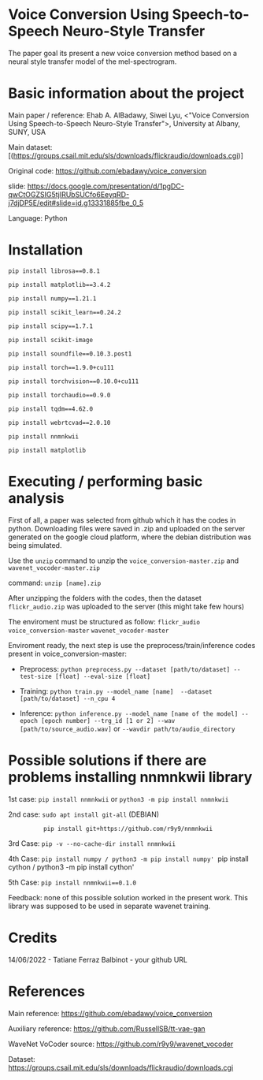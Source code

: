 # Voice Conversion Using Speech-to-Speech Neuro-Style Transfer

The paper goal its present a new voice conversion method based on a neural style transfer model of the mel-spectrogram.

# Basic information about the project

Main paper / reference: Ehab A. AlBadawy, Siwei Lyu, <"Voice Conversion Using Speech-to-Speech Neuro-Style Transfer">, University at Albany, SUNY, USA

Main dataset: [(https://groups.csail.mit.edu/sls/downloads/flickraudio/downloads.cgi)]

Original code: https://github.com/ebadawy/voice_conversion

slide: https://docs.google.com/presentation/d/1pgDC-qwCtOGZSIG5tjIRUbSUCfo6EeyqRD-j7djDP5E/edit#slide=id.g13331885fbe_0_5

Language: Python 

# Installation

`pip install librosa==0.8.1`

`pip install matplotlib==3.4.2`

`pip install numpy==1.21.1`

`pip install scikit_learn==0.24.2`

`pip install scipy==1.7.1`

`pip install scikit-image`

`pip install soundfile==0.10.3.post1`

`pip install torch==1.9.0+cu111` 

`pip install torchvision==0.10.0+cu111`

`pip install torchaudio==0.9.0`

`pip install tqdm==4.62.0`

`pip install webrtcvad==2.0.10`

`pip install nnmnkwii`

`pip install matplotlib`



# Executing / performing basic analysis

First of all, a paper was selected from github which it has the codes in python. Downloading files were saved in .zip and uploaded on the server generated on the google cloud platform, where the debian distribution was being simulated.

Use the `unzip` command to unzip the `voice_conversion-master.zip` and `wavenet_vocoder-master.zip`

command: `unzip [name].zip`

After unzipping the folders with the codes, then the dataset `flickr_audio.zip` was uploaded to the server (this might take few hours)

The enviroment must be structured as follow: `flickr_audio` `voice_conversion-master` `wavenet_vocoder-master`

Enviroment ready, the next step is use the preprocess/train/inference codes present in voice_conversion-master:
- Preprocess: `python preprocess.py --dataset [path/to/dataset] --test-size [float] --eval-size [float]`

- Training: `python train.py --model_name [name]  --dataset [path/to/dataset] --n_cpu 4`

- Inference: `python inference.py --model_name [name of the model] --epoch [epoch number] --trg_id [1 or 2] --wav [path/to/source_audio.wav]` or `--wavdir path/to/audio_directory`

# Possible solutions if there are problems installing nnmnkwii library

1st case:    `pip install nnmnkwii` or `python3 -m pip install nnmnkwii`

2nd case:    `sudo apt install git-all` (DEBIAN)

              pip install git+https://github.com/r9y9/nnmnkwii 
             
3rd Case:    `pip -v --no-cache-dir install nnmnkwii`


4th Case:    `pip install numpy / python3 -m pip install numpy'
             `pip install cython / python3 -m pip install cython'

5th Case:    `pip install nnmnkwii==0.1.0`

Feedback: none of this possible solution worked in the present work. This library was supposed to be used in separate wavenet training.

# Credits

14/06/2022 - Tatiane Ferraz Balbinot - your github URL

# References

Main reference: https://github.com/ebadawy/voice_conversion

Auxiliary reference: https://github.com/RussellSB/tt-vae-gan

WaveNet VoCoder source: https://github.com/r9y9/wavenet_vocoder 

Dataset: https://groups.csail.mit.edu/sls/downloads/flickraudio/downloads.cgi
